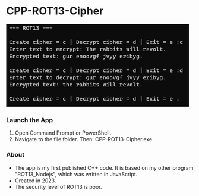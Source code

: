 # CPP-ROT13-Cipher

<img src="ROT13 CPP.png"/>

### Launch the App

1) Open Command Prompt or PowerShell.
2) Navigate to the file folder. Then: CPP-ROT13-Cipher.exe

### About

- The app is my first published C++ code. It is based on my other program "ROT13_Nodejs", which was written in JavaScript.
- Created in 2023. 
- The security level of ROT13 is poor.
